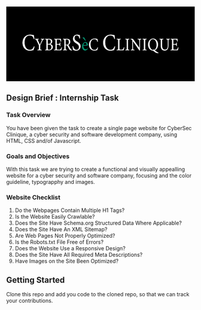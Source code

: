 <p align="center">
  <img src="./docs/img/banner.png" alt="Cyber Sec Clinique logo" height="200">
</p>

## Design Brief : Internship Task

### Task Overview
You have been given the task to create a single page website for CyberSec Clinique, a cyber security and software development company, using HTML, CSS and/of Javascript.

### Goals and Objectives
With this task we are trying to create a functional and visually appealling website for a cyber security and software company, focusing and the color guideline, typograpphy and images.

### Website Checklist
1. Do the Webpages Contain Multiple H1 Tags?
2. Is the Website Easily Crawlable?
3. Does the Site Have Schema.org Structured Data Where Applicable? 
4. Does the Site Have An XML Sitemap?
5. Are Web Pages Not Properly Optimized?
6. Is the Robots.txt File Free of Errors?
7. Does the Website Use a Responsive Design?
8. Does the Site Have All Required Meta Descriptions?
9. Have Images on the Site Been Optimized?

## Getting Started
Clone this repo and add you code to the cloned repo, so that we can track your contributions.
